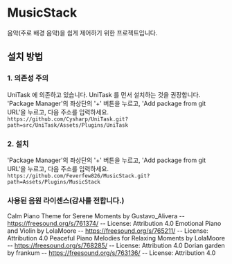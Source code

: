 # MusicStack
음악(주로 배경 음악)을 쉽게 제어하기 위한 프로젝트입니다.

## 설치 방법
### 1. 의존성 주의
UniTask 에 의존하고 있습니다.
UniTask 를 먼서 설치하는 것을 권장합니다.
'Package Manager'의 좌상단의 '+' 버튼을 누르고, 'Add package from git URL'을 누르고, 다음 주소를 입력하세요.
`https://github.com/Cysharp/UniTask.git?path=src/UniTask/Assets/Plugins/UniTask`
### 2. 설치
'Package Manager'의 좌상단의 '+' 버튼을 누르고, 'Add package from git URL'을 누르고, 다음 주소를 입력하세요.
`https://github.com/Feverfew826/MusicStack.git?path=Assets/Plugins/MusicStack`

### 사용된 음원 라이센스(감사를 전합니다.)
Calm Piano Theme for Serene Moments by Gustavo_Alivera -- https://freesound.org/s/761374/ -- License: Attribution 4.0
Emotional Piano and Violin by LolaMoore -- https://freesound.org/s/765211/ -- License: Attribution 4.0
Peaceful Piano Melodies for Relaxing Moments by LolaMoore -- https://freesound.org/s/768285/ -- License: Attribution 4.0
Dorian garden by frankum -- https://freesound.org/s/763136/ -- License: Attribution 4.0